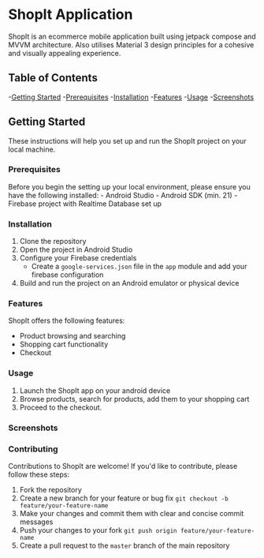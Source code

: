 # ShopIt Application

ShopIt is an ecommerce mobile application built using jetpack compose and MVVM architecture.
Also utilises Material 3 design principles for a cohesive and visually appealing experience.


## Table of Contents
-[Getting Started](#getting-started)
    -[Prerequisites](#prerequisites)
    -[Installation](#installation)
-[Features](#features)
-[Usage](#usage)
-[Screenshots](#screenshots)



## Getting Started

These instructions will help you set up and run the ShopIt project on your local machine.

### Prerequisites
Before you begin the setting up your local environment, please ensure you have the following installed:
    - Android Studio
    - Android SDK (min. 21)
    - Firebase project with Realtime Database set up

### Installation
1. Clone the repository
2. Open the project in Android Studio
3. Configure your Firebase credentials
    - Create a `google-services.json` file in the `app` module and add your firebase configuration
4. Build and run the project on an Android emulator or physical device

### Features
ShopIt offers the following features:
- Product browsing and searching
- Shopping cart functionality
- Checkout 

### Usage
1. Launch the ShopIt app on your android device
2. Browse products, search for products, add them to your shopping cart
3. Proceed to the checkout.

### Screenshots


### Contributing
Contributions to ShopIt are welcome! If you'd like to contribute, please follow these steps:
1. Fork the repository
2. Create a new branch for your feature or bug fix `git checkout -b feature/your-feature-name`
3. Make your changes and commit them with clear and concise commit messages
4. Push your changes to your fork `git push origin feature/your-feature-name`
5. Create a pull request to the `master` branch of the main repository




